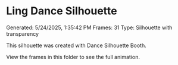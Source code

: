 # Ling Dance Silhouette
Generated: 5/24/2025, 1:35:42 PM
Frames: 31
Type: Silhouette with transparency
    
This silhouette was created with Dance Silhouette Booth.
    
View the frames in this folder to see the full animation.